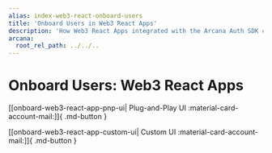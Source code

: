 ```yaml
---
alias: index-web3-react-onboard-users
title: 'Onboard Users in Web3 React Apps'
description: 'How Web3 React Apps integrated with the Arcana Auth SDK can onboard users via plug-and-play or custom login UI options.'
arcana:
  root_rel_path: ../../..
---
```


# Onboard Users: Web3 React Apps

[[onboard-web3-react-app-pnp-ui| Plug-and-Play UI  :material-card-account-mail:]]{ .md-button }

[[onboard-web3-react-app-custom-ui| Custom UI  :material-card-account-mail:]]{ .md-button }

